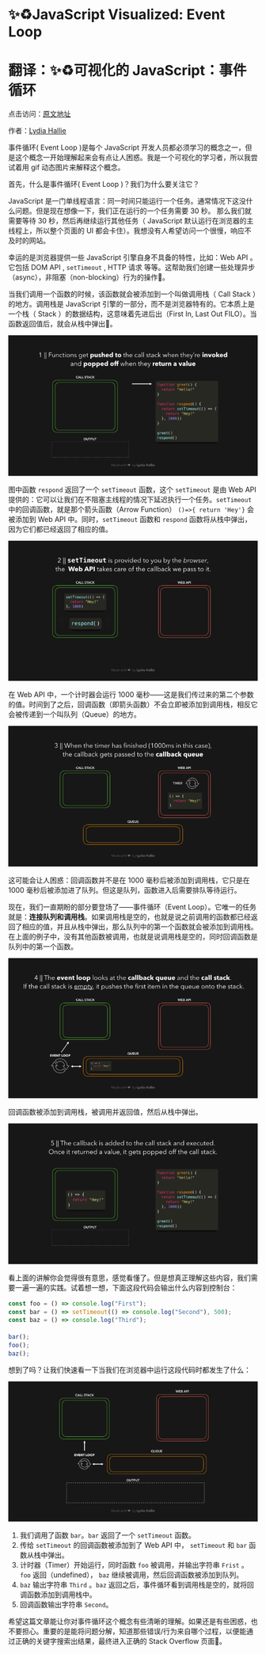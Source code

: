 # ✨♻️JavaScript Visualized: Event Loop
# 翻译：✨♻️可视化的 JavaScript：事件循环

点击访问：[原文地址](https://dev.to/lydiahallie/javascript-visualized-event-loop-3dif)

作者：[Lydia Hallie](@lydiahallie)

事件循环( Event Loop )是每个 JavaScript 开发人员都必须学习的概念之一，但是这个概念一开始理解起来会有点让人困惑。我是一个可视化的学习者，所以我尝试着用 gif 动态图片来解释这个概念。

首先，什么是事件循环( Event Loop )？我们为什么要关注它？

JavaScript 是一门单线程语言：同一时间只能运行一个任务。通常情况下这没什么问题。但是现在想像一下，我们正在运行的一个任务需要 30 秒。 那么我们就需要等待 30 秒，然后再继续运行其他任务（ JavaScript 默认运行在浏览器的主线程上，所以整个页面的 UI 都会卡住）。我想没有人希望访问一个很慢，响应不及时的网站。

幸运的是浏览器提供一些 JavaScript 引擎自身不具备的特性，比如：Web API 。它包括 DOM API , `setTimeout` , HTTP 请求 等等。这帮助我们创建一些处理异步（async），非阻塞（non-blocking）行为的操作🚀。


当我们调用一个函数的时候，该函数就会被添加到一个叫做调用栈（ Call Stack ）的地方。调用栈是 JavaScript 引擎的一部分，而不是浏览器特有的。它本质上是一个栈（ Stack ）的数据结构，这意味着先进后出（First In, Last Out FILO）。当函数返回值后，就会从栈中弹出👋。

![GIF 01](./illustrations/JSVisual01EP/gif1.gif)

图中函数 `respond` 返回了一个 `setTimeout` 函数，这个 `setTimeout` 是由 Web API 提供的：它可以让我们在不阻塞主线程的情况下延迟执行一个任务。`setTimeout` 中的回调函数，就是那个箭头函数（Arrow Function） `()=>{ return 'Hey'}` 会被添加到 Web API 中。同时，`setTimeout` 函数和 `respond` 函数将从栈中弹出，因为它们都已经返回了相应的值。

![GIF 02](./illustrations/JSVisual01EP/gif2.gif)

在 Web API 中，一个计时器会运行 1000 毫秒——这是我们传过来的第二个参数的值。时间到了之后，回调函数（即箭头函数）不会立即被添加到调用栈，相反它会被传递到一个叫队列（Queue）的地方。

![GIF 03](./illustrations/JSVisual01EP/gif3.gif)

这可能会让人困惑：回调函数并不是在 1000 毫秒后被添加到调用栈，它只是在 1000 毫秒后被添加进了队列。但这是队列，函数进入后需要排队等待运行。

现在，我们一直期盼的部分要登场了——事件循环（Event Loop）。它唯一的任务就是：**连接队列和调用栈**。如果调用栈是空的，也就是说之前调用的函数都已经返回了相应的值，并且从栈中弹出，那么队列中的第一个函数就会被添加到调用栈。在上面的例子中，没有其他函数被调用，也就是说调用栈是空的，同时回调函数是队列中的第一个函数。

![GIF 04](./illustrations/JSVisual01EP/gif4.gif)

回调函数被添加到调用栈，被调用并返回值，然后从栈中弹出。

![GIF 05](./illustrations/JSVisual01EP/gif5.gif)

看上面的讲解你会觉得很有意思，感觉看懂了。但是想真正理解这些内容，我们需要一遍一遍的实践。试着想一想，下面这段代码会输出什么内容到控制台：

```javascript
const foo = () => console.log("First");
const bar = () => setTimeout(() => console.log("Second"), 500);
const baz = () => console.log("Third");

bar();
foo();
baz();
```

想到了吗？让我们快速看一下当我们在浏览器中运行这段代码时都发生了什么：

![GIF 06](./illustrations/JSVisual01EP/gif6.gif)

1. 我们调用了函数 `bar`。`bar` 返回了一个 `setTimeout` 函数。
2. 传给 `setTimeout` 的回调函数被添加到了 Web API 中， `setTimeout` 和 `bar` 函数从栈中弹出。
3. 计时器（Timer）开始运行，同时函数 `foo` 被调用，并输出字符串 `Frist` 。 `foo` 返回（undefined）， `baz` 继续被调用，然后回调函数被添加到队列。
4. `baz` 输出字符串 `Third` 。`baz` 返回之后，事件循环看到调用栈是空的，就将回调函数添加到调用栈中。
5. 回调函数输出字符串 `Second`。

希望这篇文章能让你对事件循环这个概念有些清晰的理解。如果还是有些困惑，也不要担心。重要的是能将问题分解，知道那些错误/行为来自哪个过程，以便能通过正确的关键字搜索出结果，最终进入正确的 Stack Overflow 页面💪。